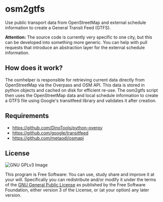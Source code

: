 osm2gtfs
========

Use public transport data from OpenStreetMap and external schedule information to create a General Transit Feed (GTFS).

**Attention:** The source code is currently very specific to one city, but this can be developed into something more generic.
You can help with pull requests that introduce an abstraction layer for the external schedule information.

How does it work?
-----------------

The osmhelper is responsible for retrieving current data directly from OpenStreetMap
via the Overpass and OSM API.
This data is stored in python objects and cached on disk for efficient re-use.
The osm2gtfs script then uses the OpenStreetMap data and local schedule information
to create a GTFS file using Google's transitfeed library and validates it after creation.

Requirements
------------
* https://github.com/DinoTools/python-overpy
* https://github.com/google/transitfeed
* https://github.com/metaodi/osmapi

License
-------

![GNU GPLv3 Image](https://www.gnu.org/graphics/gplv3-127x51.png)

This program is Free Software: You can use, study share and improve it at your
will. Specifically you can redistribute and/or modify it under the terms of the
[GNU General Public License](https://www.gnu.org/licenses/gpl.html) as
published by the Free Software Foundation, either version 3 of the License, or
(at your option) any later version.
